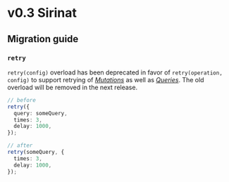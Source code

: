 # v0.3 Sirinat

## Migration guide

### `retry`

`retry(config)` overload has been deprecated in favor of `retry(operation, config)` to support retrying of [_Mutations_](/api/primitives/mutation) as well as [_Queries_](/api/primitives/query). The old overload will be removed in the next release.

```ts
// before
retry({
  query: someQuery,
  times: 3,
  delay: 1000,
});

// after
retry(someQuery, {
  times: 3,
  delay: 1000,
});
```
